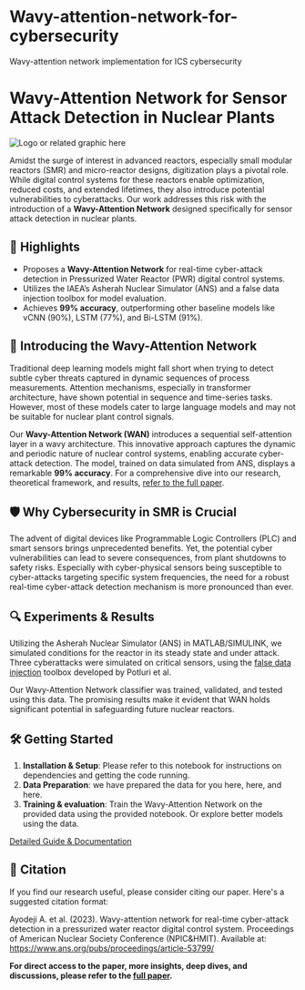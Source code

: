 # Wavy-attention-network-for-cybersecurity
Wavy-attention network implementation for ICS cybersecurity
# Wavy-Attention Network for Sensor Attack Detection in Nuclear Plants

![Logo or related graphic here](https://github.com/abiodun-ayodeji/Wavy-attention-network-for-cybersecurity/blob/main/Wavenet.png)

Amidst the surge of interest in advanced reactors, especially small modular reactors (SMR) and micro-reactor designs, digitization plays a pivotal role. While digital control systems for these reactors enable optimization, reduced costs, and extended lifetimes, they also introduce potential vulnerabilities to cyberattacks. Our work addresses this risk with the introduction of a **Wavy-Attention Network** designed specifically for sensor attack detection in nuclear plants.

## 🌟 Highlights
- Proposes a **Wavy-Attention Network** for real-time cyber-attack detection in Pressurized Water Reactor (PWR) digital control systems.
- Utilizes the IAEA’s Asherah Nuclear Simulator (ANS) and a false data injection toolbox for model evaluation.
- Achieves **99% accuracy**, outperforming other baseline models like vCNN (90%), LSTM (77%), and Bi-LSTM (91%).


## 🌊 Introducing the Wavy-Attention Network
Traditional deep learning models might fall short when trying to detect subtle cyber threats captured in dynamic sequences of process measurements. Attention mechanisms, especially in transformer architecture, have shown potential in sequence and time-series tasks. However, most of these models cater to large language models and may not be suitable for nuclear plant control signals.

Our **Wavy-Attention Network (WAN)** introduces a sequential self-attention layer in a wavy architecture. This innovative approach captures the dynamic and periodic nature of nuclear control systems, enabling accurate cyber-attack detection.
The model, trained on data simulated from ANS, displays a remarkable **99% accuracy**. For a comprehensive dive into our research, theoretical framework, and results, [refer to the full paper](https://www.ans.org/pubs/proceedings/article-53799/).

## 🛡️ Why Cybersecurity in SMR is Crucial
The advent of digital devices like Programmable Logic Controllers (PLC) and smart sensors brings unprecedented benefits. Yet, the potential cyber vulnerabilities can lead to severe consequences, from plant shutdowns to safety risks. Especially with cyber-physical sensors being susceptible to cyber-attacks targeting specific system frequencies, the need for a robust real-time cyber-attack detection mechanism is more pronounced than ever.


## 🔍 Experiments & Results
Utilizing the Asherah Nuclear Simulator (ANS) in MATLAB/SIMULINK, we simulated conditions for the reactor in its steady state and under attack. Three cyberattacks were simulated on critical sensors, using the [false data injection](https://github.com/sasankapotluri/ICS-Injection_Attack_Toolbox) toolbox developed by Potluri et al. 

Our Wavy-Attention Network classifier was trained, validated, and tested using this data. The promising results make it evident that WAN holds significant potential in safeguarding future nuclear reactors.

## 🛠️ Getting Started
1. **Installation & Setup**: Please refer to this notebook for instructions on dependencies and getting the code running.
2. **Data Preparation**: we have prepared the data for you here, here, and here.
3. **Training & evaluation**: Train the Wavy-Attention Network on the provided data using the provided notebook. Or explore better models using the data.

[Detailed Guide & Documentation](https://www.ans.org/pubs/proceedings/article-53799/)


## 📝 Citation
If you find our research useful, please consider citing our paper. Here's a suggested citation format:

Ayodeji A. et al. (2023). Wavy-attention network for real-time cyber-attack detection in a pressurized water reactor digital control system. Proceedings of American Nuclear Society Conference (NPIC&HMIT). Available at: https://www.ans.org/pubs/proceedings/article-53799/

**For direct access to the paper, more insights, deep dives, and discussions, please refer to the [full paper](https://www.ans.org/pubs/proceedings/article-53799/).**
